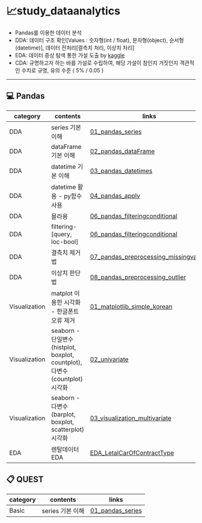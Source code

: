 # 📈study_dataanalytics
- Pandas를 이용한 데이터 분석
- DDA: 데이터 구조 확인[Values : 숫자형(int / float), 문자형(object), 순서형(datetime)], 데이터 전처리[결측치 처리, 이상치 처리]
- EDA: 데이터 증상 탐색 통한 가설 도출 by [kaggle](https://www.kaggle.com/datasets/ujjwalchowdhury/walmartcleaned?resource=download)
- CDA:  규명하고자 하는 바를 가설로 수립하여, 해당 가설이 참인지 거짓인지 객관적인 수치로 규명, 유의 수준 ( 5% / 0.05 )
<hr></hr>

## 💻 Pandas

|category|contents|links|
|--|--|--|
|DDA|series 기본 이해|[01_pandas_series](./docs/pandas/01_pandas_series.ipynb)|
|DDA|dataFrame 기본 이해|[02_pandas_dataFrame](./docs/pandas/02_pandas_dataFrame.ipynb)|
|DDA|datetime 기본 이해|[03_pandas_datetimes](./docs/pandas/03_pandas_datetimes.ipynb)|
|DDA|datetime 활용 - py함수 사용|[04_pandas_apply](./docs/pandas/04_pandas_apply.py)|
|DDA|몰라용|[06_pandas_filteringconditional](./docs/pandas/06_pandas_filteringconditional.ipynb)|
|DDA|filtering-[query, loc-bool]|[06_pandas_filteringconditional](./docs/pandas/06_pandas_filteringconditional.ipynb)|
|DDA|결측치 제거법|[07_pandas_preprocessing_missingvalues](./docs/pandas/07_pandas_preprocessing_missingvalues.ipynb)|
|DDA|이상치 판단법|[08_pandas_preprocessing_outlier](./docs/pandas/08_pandas_preprocessing_outlier.ipynb)|
|Visualization|matplot 이용한 시각화 - 한글폰트 오류 제거|[01_matplotlib_simple_korean](./docs/visualization/01_matplotlib_simple_korean.ipynb)|
|Visualization|seaborn - 단일변수(histplot, boxplot, countplot), 다변수(countplot) 시각화|[02_univariate](./docs/visualization/02_univariate.ipynb)|
|Visualization|seaborn - 다변수(barplot, boxplot, scatterplot) 시각화|[03_visualization_multivariate](./docs/visualization/03_visualization_multivariate.ipynb)|
|EDA|렌탈데이터 EDA|[EDA_LetalCarOfContractType](./docs/EDA/EDA_LetalCarOfContractType.ipynb)|


## 📋 QUEST

|category|contents|links|
|--|--|--|
|Basic|series 기본 이해|[01_pandas_series](./docs/pandas/01_pandas_series.ipynb)|
